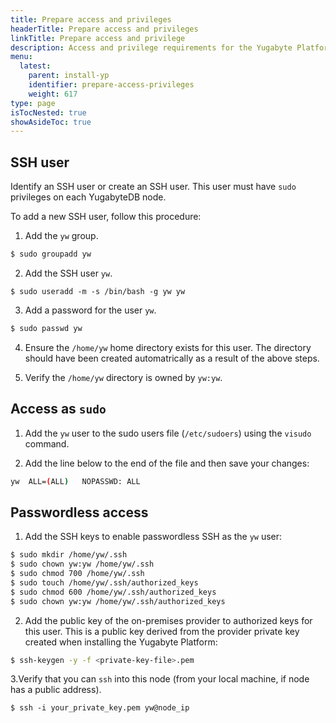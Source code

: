 ```yaml
---
title: Prepare access and privileges
headerTitle: Prepare access and privileges
linkTitle: Prepare access and privilege
description: Access and privilege requirements for the Yugabyte Platform and YugabyteDB data nodes.
menu:
  latest:
    parent: install-yp
    identifier: prepare-access-privileges
    weight: 617
type: page
isTocNested: true
showAsideToc: true
---
```



## SSH user

Identify an SSH user or create an SSH  user. This user must have `sudo` privileges on each YugabyteDB node. 

To add a new SSH user, follow this procedure:

1. Add the `yw` group.

```sh
$ sudo groupadd yw
```

2. Add the SSH user `yw`.

```ssh
$ sudo useradd -m -s /bin/bash -g yw yw
```

3. Add a password for the user `yw`.

```sh
$ sudo passwd yw
```

4. Ensure the `/home/yw` home directory exists for this user. The directory should have been created automatrically as a result of the above steps.

5. Verify the `/home/yw` directory is owned by `yw:yw`.


## Access as `sudo`

1. Add the `yw` user to the sudo users file (`/etc/sudoers`) using the `visudo` command. 

2. Add the line below to the end of the file and then save your changes:

```sh
yw	ALL=(ALL)	NOPASSWD: ALL
```

## Passwordless access

1. Add the SSH keys to enable passwordless SSH as the `yw` user:

```sh
$ sudo mkdir /home/yw/.ssh
$ sudo chown yw:yw /home/yw/.ssh
$ sudo chmod 700 /home/yw/.ssh
$ sudo touch /home/yw/.ssh/authorized_keys
$ sudo chmod 600 /home/yw/.ssh/authorized_keys
$ sudo chown yw:yw /home/yw/.ssh/authorized_keys
```

2. Add the public key of the on-premises provider to authorized keys for this user. This is a public key derived from the provider private key created when installing the Yugabyte Platform:

```sh
$ ssh-keygen -y -f <private-key-file>.pem
```

3.Verify that you can `ssh` into this node (from your local machine, if node has a public address).

```ssh
$ ssh -i your_private_key.pem yw@node_ip
```
